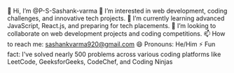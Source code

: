 👋 Hi, I’m @P-S-Sashank-varma
👀 I’m interested in web development, coding challenges, and innovative tech projects.
🌱 I’m currently learning advanced JavaScript, React.js, and preparing for tech placements.
💞️ I’m looking to collaborate on web development projects and coding competitions.
📫 How to reach me: sashankvarma920@gmail.com
😄 Pronouns: He/Him
⚡ Fun fact: I've solved nearly 500 problems across various coding platforms like LeetCode, GeeksforGeeks, CodeChef, and Coding Ninjas
